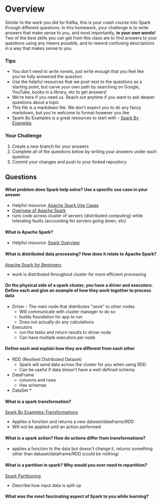 # Overview

Similar to the work you did for Kafka, this is your crash course into Spark through different questions. In this homework, your
challenge is to write answers that make sense to you, and most importantly, **in your own words!**
Two of the best skills you can get from this class are to find answers to your questions using any means possible, and to
reword confusing descriptions in a way that makes sense to you. 

### Tips
* You don't need to write novels, just write enough that you feel like you've fully answered the question
* Use the helpful resources that we post next to the questions as a starting point, but carve your own path by searching on Google, YouTube, books in a library, etc to get answers!
* We're here if you need us. Reach out anytime if you want to ask deeper questions about a topic 
* This file is a markdown file. We don't expect you to do any fancy markdown, but you're welcome to format however you like
* Spark By Examples is a great resources to start with - [Spark By Examples](https://sparkbyexamples.com/)

### Your Challenge
1. Create a new branch for your answers 
2. Complete all of the questions below by writing your answers under each question
3. Commit your changes and push to your forked repository

## Questions
#### What problem does Spark help solve? Use a specific use case in your answer 
* Helpful resource: [Apache Spark Use Cases](https://www.toptal.com/spark/introduction-to-apache-spark)
* [Overivew of Apache Spark](https://www.youtube.com/watch?v=znBa13Earms&t=42s)
* runs code across cluster of servers (distributed computing) while tolerating faults (accounting for servers going down, etc)


#### What is Apache Spark?
* Helpful resource: [Spark Overview](https://www.youtube.com/watch?v=ymtq8yjmD9I) 

#### What is distributed data processing? How does it relate to Apache Spark?  
[Apache Spark for Beginners](https://medium.com/@aristo_alex/apache-spark-for-beginners-d3b3791e259e)
* work is distributed throughout cluster for more efficient processing

#### On the physical side of a spark cluster, you have a driver and executors. Define each and give an example of how they work together to process data
* Driver - The main node that distributes "work" to other nodes
  * Will communicate with cluster manager to do so
  * builds foundation for app to run
  * Does not actually do any calculations
* Executors
  * run the tasks and return results to driver node
  * Can have multiple executors per node

#### Define each and explain how they are different from each other 
* RDD (Resilient Distributed Dataset)
  * Spark will send data across the cluster for you when using RDD
  * Can be useful if data doesn't have a well-defined schema
* DataFrame
  * columns and rows
  * Has schemas
* DataSet
  * 

#### What is a spark transformation?
[Spark By Examples-Transformations](https://sparkbyexamples.com/apache-spark-rdd/spark-rdd-transformations/)
* Applies a function and returns a new dataset/dataframe/RDD
* Will not be applied until an action performed

#### What is a spark action? How do actions differ from transformations? 
* applies a function to the data but doesn't change it, returns something other than dataset/dataframe/RDD (could be nothing)

#### What is a partition in spark? Why would you ever need to repartition? 
[Spark Partitioning](https://sparkbyexamples.com/spark/spark-repartition-vs-coalesce/)
* Describe how input data is split up

#### What was the most fascinating aspect of Spark to you while learning? 
